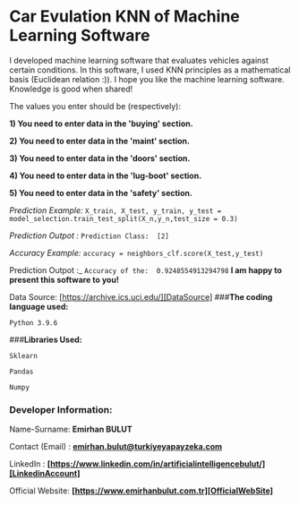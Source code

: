 # **Car Evulation KNN of Machine Learning Software**
I developed machine learning software that evaluates vehicles against certain conditions. In this software, I used KNN principles as a mathematical basis (Euclidean relation :)). I hope you like the machine learning software. Knowledge is good when shared!

The values you enter should be (respectively):

**1) You need to enter data in the 'buying' section.**

**2) You need to enter data in the 'maint' section.**

**3) You need to enter data in the 'doors' section.**

**4) You need to enter data in the 'lug-boot' section.**

**5) You need to enter data in the 'safety' section.**

_Prediction Example:_ `X_train, X_test, y_train, y_test = model_selection.train_test_split(X_n,y_n,test_size = 0.3)`

_Prediction Outpot :_ `Prediction Class:  [2]`

_Accuracy Example:_ `accuracy = neighbors_clf.score(X_test,y_test)`

 Prediction Outpot :_ `Accuracy of the:  0.9248554913294798`
**I am happy to present this software to you!**

Data Source: [https://archive.ics.uci.edu/][DataSource]
###**The coding language used:**

`Python 3.9.6`

###**Libraries Used:**

`Sklearn`

`Pandas`

`Numpy`
### **Developer Information:**

Name-Surname: **Emirhan BULUT**

Contact (Email) : **emirhan.bulut@turkiyeyapayzeka.com**

LinkedIn : **[https://www.linkedin.com/in/artificialintelligencebulut/][LinkedinAccount]**

[LinkedinAccount]: https://www.linkedin.com/in/artificialintelligencebulut/

Official Website: **[https://www.emirhanbulut.com.tr][OfficialWebSite]**

[OfficialWebSite]: https://www.emirhanbulut.com.tr

[DataSource]: https://archive.ics.uci.edu/